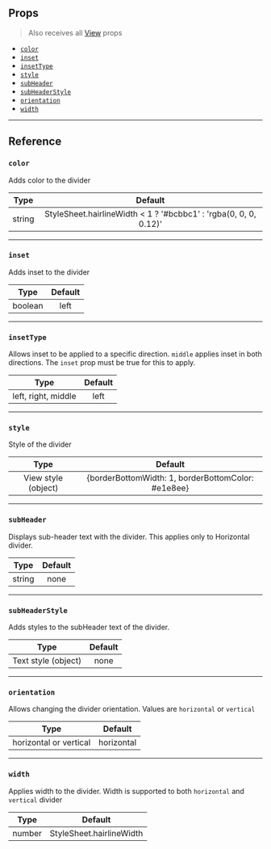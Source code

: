 ## Props

> Also receives all
> [View](https://reactnative.dev/docs/view#props) props

- [`color`](#color)
- [`inset`](#inset)
- [`insetType`](#insettype)
- [`style`](#style)
- [`subHeader`](#subheader)
- [`subHeaderStyle`](#subheaderstyle)
- [`orientation`](#orientation)
- [`width`](#width)

---

## Reference

### `color`

Adds color to the divider

|  Type  |                             Default                              |
| :----: | :--------------------------------------------------------------: |
| string | StyleSheet.hairlineWidth < 1 ? '#bcbbc1' : 'rgba(0, 0, 0, 0.12)' |

---

### `inset`

Adds inset to the divider

|  Type   | Default |
| :-----: | :-----: |
| boolean |  left   |

---

### `insetType`

Allows inset to be applied to a specific direction. `middle` applies inset in both directions. The `inset` prop must be true for this to apply.

|        Type         | Default |
| :-----------------: | :-----: |
| left, right, middle |  left   |

---

### `style`

Style of the divider

|        Type         |                      Default                       |
| :-----------------: | :------------------------------------------------: |
| View style (object) | {borderBottomWidth: 1, borderBottomColor: #e1e8ee} |

---

### `subHeader`

Displays sub-header text with the divider. This applies only to Horizontal divider.

|  Type  | Default |
| :----: | :-----: |
| string |  none   |

---

### `subHeaderStyle`

Adds styles to the subHeader text of the divider.

|        Type         | Default |
| :-----------------: | :-----: |
| Text style (object) |  none   |

---

### `orientation`

Allows changing the divider orientation. Values are `horizontal` or `vertical`

|          Type          |  Default   |
| :--------------------: | :--------: |
| horizontal or vertical | horizontal |

---

### `width`

Applies width to the divider. Width is supported to both `horizontal` and `vertical` divider

|  Type  |         Default          |
| :----: | :----------------------: |
| number | StyleSheet.hairlineWidth |
